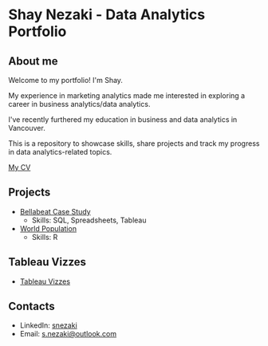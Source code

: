 # Shay Nezaki - Data Analytics Portfolio
## About me
Welcome to my portfolio! I'm Shay.

My experience in marketing analytics made me interested in exploring a career in business analytics/data analytics.

I've recently furthered my education in business and data analytics in Vancouver.

This is a repository to showcase skills, share projects and track my progress in data analytics-related topics.

[My CV](https://github.com/sn2873/data_analytics_portfolio/blob/61f842baf494d1b50c9ce133e35c2adc03aaf530/Shay%20Nezaki%20CV.pdf)


## Projects
- [Bellabeat Case Study](https://github.com/sn2873/data_analytics_portfolio/tree/6ffd305b6ed6b82ddec63f5f08b98ab18f730d46/bellabeat)
  - Skills: SQL, Spreadsheets, Tableau
- [World Population]([https://github.com/sn2873/data_analytics_portfolio/blob/1a8704c872ee6e348f92064301850181bb5604c2/World%20Population/world_population.md](https://github.com/sn2873/data_analytics_portfolio/tree/1a8704c872ee6e348f92064301850181bb5604c2/World%20Population))
  - Skills: R
    
## Tableau Vizzes
- [Tableau Vizzes](https://public.tableau.com/app/profile/shay.n7588/vizzes)

## Contacts
- LinkedIn: [snezaki](https://www.linkedin.com/in/snezaki/)
- Email: s.nezaki@outlook.com
